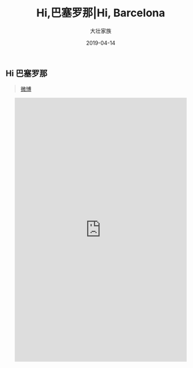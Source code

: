 ﻿---
layout:     post
title:      Hi,巴塞罗那|Hi, Barcelona
subtitle: 
date:       2019-04-14
author:     大壮家族
header-img: img/BackG2.jpg
catalog: false
tags:
    - Welcome
---

## Hi 巴塞罗那
  >[微博](https://www.weibo.com/u/5896108037)
<div id="weibo" class="panel">  
    <ul class="panel_body">  
        <iframe id="weibo" style="width:95%; height:700px;" frameborder="0" scrolling="no" src="https://www.weibo.com/u/5896108037?from=myfollow_all&is_all=1"></iframe>  
    </ul>  
</div>

